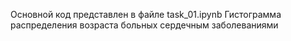 Основной код представлен в файле task_01.ipynb
Гистограмма распределения возраста больных сердечным заболеваниями

